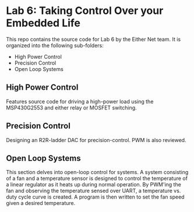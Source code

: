 # Lab 6: Taking Control Over your Embedded Life

This repo contains the source code for Lab 6 by the Either Net team. It is organized into the following sub-folders:

* High Power Control
* Precision Control
* Open Loop Systems

## High Power Control

Features source code for driving a high-power load using the MSP430G2553 and either relay or MOSFET switching.

## Precision Control

Designing an R2R-ladder DAC for precision-control. PWM is also reviewed.

## Open Loop Systems

This section delves into open-loop control for systems. A system consisting of a fan and a temperature sensor is designed to control the temperature of a linear regulator as it heats up during normal operation. By PWM'ing the fan and observing the temperature sensed over UART, a temperature vs. duty cycle curve is created. A program is then written to set the fan speed given a desired temperature.